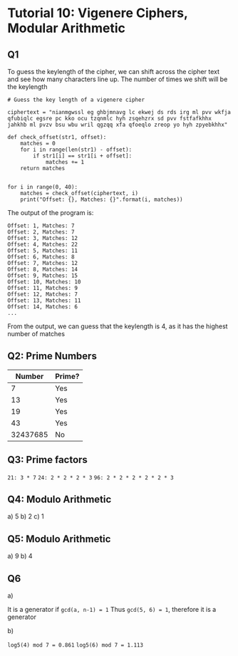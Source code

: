 # Tutorial 10: Vigenere Ciphers, Modular Arithmetic

## Q1

To guess the keylength of the cipher, we can shift across the cipher text and see how many characters line up. The number of times we shift will be the keylength

```
# Guess the key length of a vigenere cipher

ciphertext = "nianmgwssl eg ghbjmnavg lc ekwej ds rds irg ml pvv wkfja qfubiqlc egsre pc kko ocu tzqnmlc hyh zsqehzrx sd pvv fstfafkhhx jahkhb ml pvzv bsu wbu wril qgzqq xfa qfoeqlo zreop yo hyh zpyebkhhx"

def check_offset(str1, offset):
    matches = 0
    for i in range(len(str1) - offset):
        if str1[i] == str1[i + offset]:
            matches += 1
    return matches


for i in range(0, 40):
    matches = check_offset(ciphertext, i)
    print("Offset: {}, Matches: {}".format(i, matches))

```

The output of the program is:
```
Offset: 1, Matches: 7
Offset: 2, Matches: 7
Offset: 3, Matches: 12
Offset: 4, Matches: 22
Offset: 5, Matches: 11
Offset: 6, Matches: 8
Offset: 7, Matches: 12
Offset: 8, Matches: 14
Offset: 9, Matches: 15
Offset: 10, Matches: 10
Offset: 11, Matches: 9
Offset: 12, Matches: 7
Offset: 13, Matches: 11
Offset: 14, Matches: 6
...
```

From the output, we can guess that the keylength is 4, as it has the highest number of matches


## Q2: Prime Numbers

| Number   | Prime? |
| -------- | ------ |
| 7        | Yes    |
| 13       | Yes    |
| 19       | Yes    |
| 43       | Yes    |
| 32437685 | No     |

## Q3: Prime factors

`21: 3 * 7`
`24: 2 * 2 * 2 * 3`
`96: 2 * 2 * 2 * 2 * 2 * 3`

## Q4: Modulo Arithmetic

a) 5
b) 2
c) 1

## Q5: Modulo Arithmetic

a) 9
b) 4

## Q6

a)

It is a generator if `gcd(a, n-1) = 1`
Thus `gcd(5, 6) = 1`, therefore it is a generator

b)

`log5(4) mod 7 = 0.861`
`log5(6) mod 7 = 1.113`

